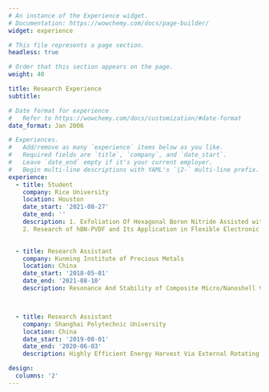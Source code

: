 ```yaml
---
# An instance of the Experience widget.
# Documentation: https://wowchemy.com/docs/page-builder/
widget: experience

# This file represents a page section.
headless: true

# Order that this section appears on the page.
weight: 40

title: Research Experience
subtitle:

# Date format for experience
#   Refer to https://wowchemy.com/docs/customization/#date-format
date_format: Jan 2006

# Experiences.
#   Add/remove as many `experience` items below as you like.
#   Required fields are `title`, `company`, and `date_start`.
#   Leave `date_end` empty if it's your current employer.
#   Begin multi-line descriptions with YAML's `|2-` multi-line prefix.
experience:
  - title: Student
    company: Rice University
    location: Houston
    date_start: '2021-08-27'
    date_end: ''
    description: 1. Exfoliation Of Hexagonal Boron Nitride Assisted with Covalent Organic Frameworks by Ball-Milling 
    2. Research of hBN-PVDF and Its Application in Flexible Electronic Devices Substrate
        

  - title: Research Assistant
    company: Kunming Institute of Precious Metals
    location: China
    date_start: '2018-05-01'
    date_end: '2021-08-10' 
    description: Resonance And Stability of Composite Micro/Nanoshell Via Deep Neural Network Trained by Adaptive Momentum-Based Approach



  - title: Research Assistant
    company: Shanghai Polytechnic University
    location: China
    date_start: '2019-08-01'
    date_end: '2020-06-03'
    description: Highly Efficient Energy Harvest Via External Rotating Magnetic Field for Oil Based Nanofluid Direct Absorption Solar Collector

design:
  columns: '2'
---
```

